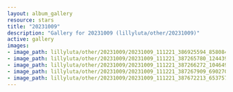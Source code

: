 ```yaml
---
layout: album_gallery
resource: stars
title: "20231009"
description: "Gallery for 20231009 (lillyluta/other/20231009)"
active: gallery
images:
- image_path: lillyluta/other/20231009/20231009_111221_386925594_858084438999148_4161583174963554366_n.jpg
- image_path: lillyluta/other/20231009/20231009_111221_387265780_1244396292888737_4700123070523125132_n.jpg
- image_path: lillyluta/other/20231009/20231009_111221_387266272_1046494566374702_4767744761951232617_n.jpg
- image_path: lillyluta/other/20231009/20231009_111221_387267909_6902707536460167_7978346154665406913_n.jpg
- image_path: lillyluta/other/20231009/20231009_111221_387672213_653757740121182_4496420530452220150_n.jpg
---
```

